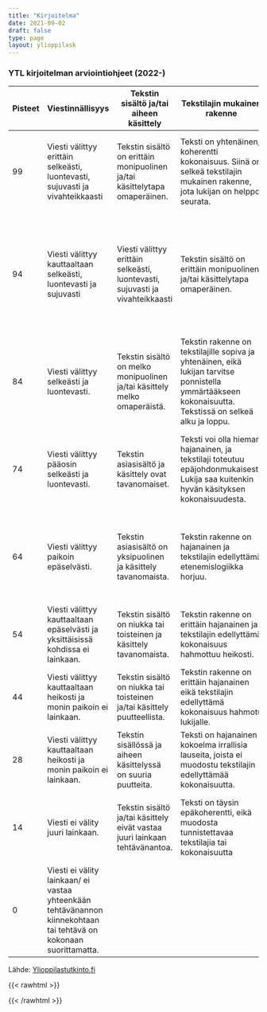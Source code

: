 ```yaml
---
title: "Kirjoitelma"
date: 2021-09-02
draft: false
type: page
layout: ylioppilask
---
```


### YTL kirjoitelman arviointiohjeet (2022-)

| Pisteet | Viestinnällisyys | Tekstin sisältö ja/tai aiheen käsittely | Tekstilajin mukainen rakenne | Kielellinen laajuus | Oikeakielisyys ja virheiden vakavuus |
|-----|-----|-----|-----|-----|-----|
| 99 | Viesti välittyy erittäin selkeästi, luontevasti, sujuvasti ja vivahteikkaasti | Tekstin sisältö on erittäin monipuolinen ja/tai käsittelytapa omaperäinen. | Teksti on yhtenäinen, koherentti kokonaisuus. Siinä on selkeä tekstilajin mukainen rakenne, jota lukijan on helppo seurata. | Sana- ja ilmaisuvaranto on laaja, idiomaattinen ja erinomaisesti kontekstiin sopiva. | Tekstissä ei ole juurikaan kielellisiä virheitä ja yksittäiset virheet eivät 94 Viesti välittyy kauttaal vaikeuta viestin välittymistä. |
| 94 | Viesti välittyy kauttaaltaan selkeästi, luontevasti ja sujuvasti | Viesti välittyy erittäin selkeästi, luontevasti, sujuvasti ja vivahteikkaasti | Tekstin sisältö on erittäin monipuolinen ja/tai käsittelytapa omaperäinen. | Teksti on yhtenäinen, koherentti kokonaisuus. Siinä on selkeä tekstilajin mukainen rakenne, jota lukijan on helppo seurata. | Sana- ja ilmaisuvaranto on laaja, idiomaattinen ja erinomaisesti kontekstiin sopiva. | Tekstissä ei ole juurikaan kielellisiä virheitä ja yksittäiset virheet eivät 94 Viesti välittyy kauttaal vaikeuta viestin välittymistä. |
| 84 |Viesti välittyy selkeästi ja luontevasti.|Tekstin sisältö on melko monipuolinen ja/tai käsittely melko omaperäistä.|Tekstin rakenne on tekstilajille sopiva ja yhtenäinen, eikä lukijan tarvitse ponnistella ymmärtääkseen kokonaisuutta. Tekstissä on selkeä alku ja loppu.| Sana- ja ilmaisuvaranto on laajahko, enimmäkseen idiomaattinen ja kontekstiin sopiva.|Tekstissä on jonkin verran kielellisiä virheitä, mutta muutamat virheet eivät vaikeuta viestin välittymistä.|
| 74 | Viesti välittyy pääosin selkeästi ja luontevasti.|Tekstin asiasisältö ja käsittely ovat tavanomaiset.|Teksti voi olla hieman hajanainen, ja tekstilaji toteutuu epäjohdonmukaisesti. Lukija saa kuitenkin hyvän käsityksen kokonaisuudesta.|Sana- ja ilmaisuvaranto koostuu tavallisesta sanastosta ja rakenteista, jotka sopivat kontekstiin.| Tekstissä on jonkin verran kielellisiä virheitä, joista jotkut saattavat vaikeuttaa viestin välittymistä.|
| 64 | Viesti välittyy paikoin epäselvästi.|Tekstin asiasisältö on yksipuolinen ja käsittely tavanomaista.|Tekstin rakenne on hajanainen ja tekstilajin edellyttämä etenemislogiikka horjuu.| Sana- ja ilmaisuvaranto koostuu tavallisesta sanastosta ja rakenteista, jotka eivät aina sovi kontekstiin.| Tekstissä on useita kielellisiä virheitä, joista jotkut vaikeuttavat viestin välittymistä.|
| 54 | Viesti välittyy kauttaaltaan epäselvästi ja yksittäisissä kohdissa ei lainkaan.| Tekstin sisältö on niukka tai toisteinen ja käsittely tavanomaista.| Tekstin rakenne on erittäin hajanainen ja tekstilajin edellyttämä kokonaisuus hahmottuu heikosti.| Sana- ja ilmaisuvaranto on suppea tai usein kontekstiin sopimaton.| Tekstissä on huomattavan paljon kielellisiä virheitä, joista monet haittaavat viestin välittymistä.|
| 44 | Viesti välittyy kauttaaltaan heikosti ja monin paikoin ei lainkaan.|Tekstin sisältö on niukka tai toisteinen ja/tai käsittely puutteellista.|Tekstin rakenne on erittäin hajanainen eikä tekstilajin edellyttämä kokonaisuus hahmotu lukijalle.| Sana- ja ilmaisuvaranto on hyvin rajoittunut tai sopimaton kontekstiin.| Tekstissä on kielellisiä virheitä yksinkertaisimmissakin ilmauksissa, ja virheet haittaavat vakavasti viestin välittymistä. | 
| 28 | Viesti välittyy kauttaaltaan heikosti ja monin paikoin ei lainkaan.|Tekstin sisällössä ja aiheen käsittelyssä on suuria puutteita.| Teksti on hajanainen kokoelma irrallisia lauseita, joista ei muodostu tekstilajin edellyttämää kokonaisuutta.|Sana- ja ilmaisuvaranto on alkeellinen tai sopimaton kontekstiin| Teksti on kauttaaltaan kielellisten virheiden kyllästämä, ja ne estävät viestin välittymisen lähes täysin| 
| 14 | Viesti ei välity juuri lainkaan.| Tekstin sisältö ja/tai käsittely eivät vastaa juuri lainkaan tehtävänantoa.| Teksti on täysin epäkoherentti, eikä muodosta tunnistettavaa tekstilajia tai kokonaisuutta | Sana- ja ilmaisuvaranto on erittäin alkeellinen ja/tai täysin sopimaton kontekstiin.| Tekstin sisältämät runsaat kielelliset. virheet estävät viestin välittymisen lähes täysin. |
| 0 | Viesti ei välity lainkaan/ ei vastaa yhteenkään tehtävänannon kiinnekohtaan tai tehtävä on kokonaan suorittamatta. |

Lähde: [Ylioppilastutkinto.fi](https://www.ylioppilastutkinto.fi/images/sivuston_tiedostot/Ohjeet/Koekohtaiset/kielikokeet_maaraykset_2023s_fi.pdf?v=081222)

{{< rawhtml >}}
<style>

table, td, th {
    overflow: auto;
}

</style>
{{< /rawhtml >}}
